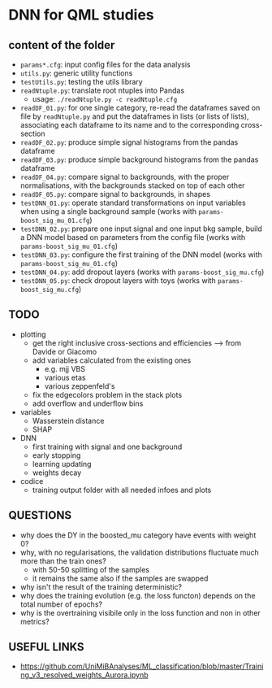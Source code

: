 # DNN for QML studies

## content of the folder

  * ```params*.cfg```: input config files for the data analysis
  * ```utils.py```: generic utility functions
  * ```testUtils.py```: testing the utils library
  * ```readNtuple.py```: translate root ntuples into Pandas
    * usage: ```./readNtuple.py -c readNtuple.cfg```
  * ```readDF_01.py```: for one single category, 
    re-read the dataframes saved on file by ```readNtuple.py```
    and put the dataframes in lists (or lists of lists),
    associating each dataframe to its name and to the corresponding cross-section
  * ```readDF_02.py```: produce simple signal histograms from the pandas dataframe
  * ```readDF_03.py```: produce simple background histograms from the pandas dataframe
  * ```readDF_04.py```: compare signal to backgrounds, with the proper normalisations,
    with the backgrounds stacked on top of each other     
  * ```readDF_05.py```: compare signal to backgrounds, in shapes
  * ```testDNN_01.py```: operate standard transformations on input variables
    when using a single background sample (works with ```params-boost_sig_mu_01.cfg```)
  * ```testDNN_02.py```: prepare one input signal and one input bkg sample, 
    build a DNN model based on parameters from the config file (works with ```params-boost_sig_mu_01.cfg```)
  * ```testDNN_03.py```: configure the first training of the DNN model (works with ```params-boost_sig_mu_01.cfg```)
  * ```testDNN_04.py```: add dropout layers (works with ```params-boost_sig_mu.cfg```)
  * ```testDNN_05.py```: check dropout layers with toys (works with ```params-boost_sig_mu.cfg```)


## TODO

  * plotting
    * get the right inclusive cross-sections and efficiencies --> from Davide or Giacomo
    * add variables calculated from the existing ones
      * e.g. mjj VBS
      * various etas
      * various zeppenfeld's
    * fix the edgecolors problem in the stack plots  
    * add overflow and underflow bins 
  * variables
    * Wasserstein distance
    * SHAP
  * DNN
    * first training with signal and one background  
    * early stopping
    * learning updating
    * weights decay
  * codice
    * training output folder with all needed infoes and plots

## QUESTIONS

  * why does the DY in the boosted_mu category have events with weight 0?
  * why, with no regularisations, the validation distributions fluctuate much more than the train ones?
    * with 50-50 splitting of the samples
    * it remains the same also if the samples are swapped
  * why isn't the result of the training deterministic?
  * why does the training evolution (e.g. the loss functon) depends on the total number of epochs?
  * why is the overtraining visibile only in the loss function and non in other metrics?

## USEFUL LINKS

  * https://github.com/UniMiBAnalyses/ML_classification/blob/master/Training_v3_resolved_weights_Aurora.ipynb

